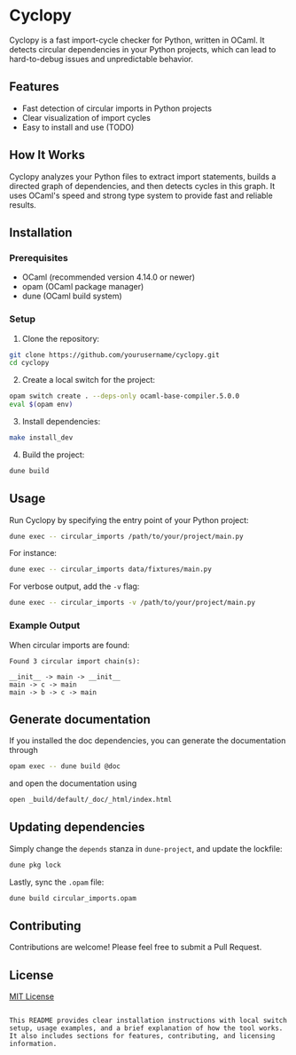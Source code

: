 # Cyclopy

Cyclopy is a fast import-cycle checker for Python, written in OCaml. It detects circular dependencies in your Python projects, which can lead to hard-to-debug issues and unpredictable behavior.

## Features

- Fast detection of circular imports in Python projects
- Clear visualization of import cycles
- Easy to install and use (TODO)

## How It Works

Cyclopy analyzes your Python files to extract import statements, builds a directed graph of dependencies, and then detects cycles in this graph. It uses OCaml's speed and strong type system to provide fast and reliable results.


## Installation

### Prerequisites

- OCaml (recommended version 4.14.0 or newer)
- opam (OCaml package manager)
- dune (OCaml build system)

### Setup

1. Clone the repository:

```bash
git clone https://github.com/yourusername/cyclopy.git
cd cyclopy
```

2. Create a local switch for the project:

```bash
opam switch create . --deps-only ocaml-base-compiler.5.0.0
eval $(opam env)
```

3. Install dependencies:

```bash
make install_dev
```

4. Build the project:

```bash
dune build
```

## Usage

Run Cyclopy by specifying the entry point of your Python project:

```bash
dune exec -- circular_imports /path/to/your/project/main.py
```

For instance:

```bash
dune exec -- circular_imports data/fixtures/main.py
```

For verbose output, add the `-v` flag:

```bash
dune exec -- circular_imports -v /path/to/your/project/main.py
```

### Example Output

When circular imports are found:

```
Found 3 circular import chain(s):

__init__ -> main -> __init__
main -> c -> main
main -> b -> c -> main
```

## Generate documentation

If you installed the doc dependencies, you can generate the documentation through

```bash
opam exec -- dune build @doc
```

and open the documentation using

```bash
open _build/default/_doc/_html/index.html
```

## Updating dependencies

Simply change the `depends` stanza in `dune-project`, and update the lockfile:

```bash
dune pkg lock
```

Lastly, sync the `.opam` file:

```bash
dune build circular_imports.opam
```

## Contributing

Contributions are welcome! Please feel free to submit a Pull Request.

## License

[MIT License](LICENSE)
```

This README provides clear installation instructions with local switch setup, usage examples, and a brief explanation of how the tool works. It also includes sections for features, contributing, and licensing information.
